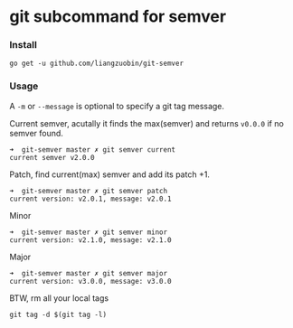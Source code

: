 # git subcommand for semver 

### Install
~~~
go get -u github.com/liangzuobin/git-semver
~~~

### Usage

A `-m` or `--message` is optional to specify a git tag message.

Current semver, acutally it finds the max(semver) and returns `v0.0.0` if no semver found.
~~~
➜  git-semver master ✗ git semver current
current semver v2.0.0
~~~

Patch, find current(max) semver and add its patch +1.
~~~
➜  git-semver master ✗ git semver patch
current version: v2.0.1, message: v2.0.1
~~~

Minor
~~~
➜  git-semver master ✗ git semver minor
current version: v2.1.0, message: v2.1.0
~~~

Major
~~~
➜  git-semver master ✗ git semver major
current version: v3.0.0, message: v3.0.0
~~~

BTW, rm all your local tags
~~~
git tag -d $(git tag -l)
~~~
